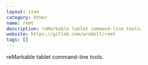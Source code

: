 ```yaml
---
layout: item
category: Other
name: remt
description: reMarkable tablet command-line tools.
website: https://gitlab.com/wrobell/remt
tags: []
---
```


reMarkable tablet command-line tools.
